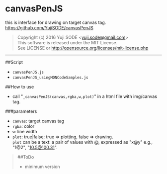 # canvasPenJS
this is interface for drawing on target canvas tag.  
https://github.com/YujiSODE/canvasPenJS

>Copyright (c) 2016 Yuji SODE \<yuji.sode@gmail.com\>  
>This software is released under the MIT License.  
>See LICENSE or http://opensource.org/licenses/mit-license.php
______

##Script
* `canvasPenJS.js`
* `canvasPenJS_usingMDNCodeSamples.js`

##How to use
* call "`_canvasPenJS(canvas,rgba,w,plot)`" in a html file with img/canvas tag.

###parameters
* `canvas`: target canvas tag
* `rgba`: color
* `w`: line width
* `plot`: true|false; true => plotting, false => drawing.  
  `plot` can be a text: a pair of values with @, expressed as "x@y" e.g., "1@2", "10.5@100.31".

>##ToDo
>- minimum version
